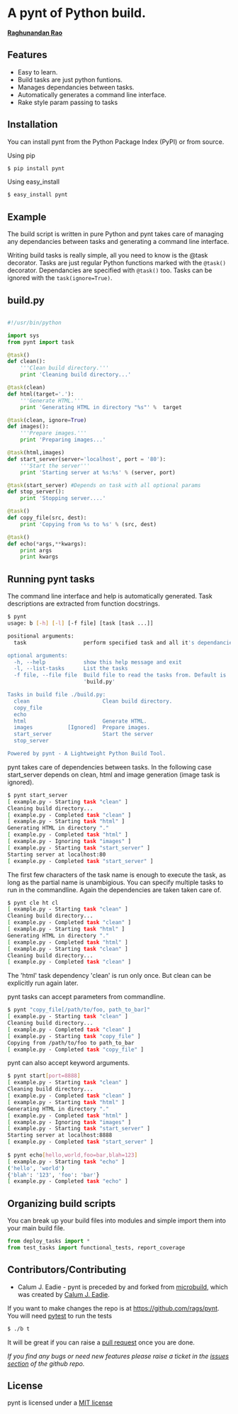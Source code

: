 A pynt of Python build.
=============================

[**Raghunandan Rao**](https://github.com/rags)

## Features

* Easy to learn.
* Build tasks are just python funtions.
* Manages dependancies between tasks.
* Automatically generates a command line interface.
* Rake style param passing to tasks

## Installation


You can install pynt from the Python Package Index (PyPI) or from source.

Using pip

```bash
$ pip install pynt
```

Using easy_install

```bash
$ easy_install pynt
```

## Example


The build script is written in pure Python and pynt takes care of managing
any dependancies between tasks and generating a command line interface.

Writing build tasks is really simple, all you need to know is the @task decorator. Tasks are just regular Python functions marked with the ``@task()`` decorator. Dependancies
are specified with ``@task()`` too. Tasks can be ignored with the ``task(ignore=True)``.

**build.py**
------------

```python

#!/usr/bin/python

import sys
from pynt import task

@task()
def clean():
    '''Clean build directory.'''
    print 'Cleaning build directory...'

@task(clean)
def html(target='.'):
    '''Generate HTML.'''
    print 'Generating HTML in directory "%s"' %  target

@task(clean, ignore=True)
def images():
    '''Prepare images.'''
    print 'Preparing images...'

@task(html,images)
def start_server(server='localhost', port = '80'):
    '''Start the server'''
    print 'Starting server at %s:%s' % (server, port)

@task(start_server) #Depends on task with all optional params
def stop_server():
    print 'Stopping server....'

@task()
def copy_file(src, dest):
    print 'Copying from %s to %s' % (src, dest)

@task()
def echo(*args,**kwargs):
    print args
    print kwargs

```

**Running pynt tasks**
-----------------------

The command line interface and help is automatically generated. Task descriptions
are extracted from function docstrings.

```bash    
$ pynt
usage: b [-h] [-l] [-f file] [task [task ...]]

positional arguments:
  task                  perform specified task and all it's dependancies

optional arguments:
  -h, --help            show this help message and exit
  -l, --list-tasks      List the tasks
  -f file, --file file  Build file to read the tasks from. Default is
                        'build.py'

Tasks in build file ./build.py:
  clean                       Clean build directory.
  copy_file                   
  echo                        
  html                        Generate HTML.
  images           [Ignored]  Prepare images.
  start_server                Start the server
  stop_server                 

Powered by pynt - A Lightweight Python Build Tool.
```
          
pynt takes care of dependencies between tasks. In the following case start_server depends on clean, html and image generation (image task is ignored).

```bash
$ pynt start_server
[ example.py - Starting task "clean" ]
Cleaning build directory...
[ example.py - Completed task "clean" ]
[ example.py - Starting task "html" ]
Generating HTML in directory "."
[ example.py - Completed task "html" ]
[ example.py - Ignoring task "images" ]
[ example.py - Starting task "start_server" ]
Starting server at localhost:80
[ example.py - Completed task "start_server" ]
```

The first few characters of the task name is enough to execute the task, as long as the partial name is unambigious. You can specify multiple tasks to run in the commandline. Again the dependencies are taken taken care of.

```bash
$ pynt cle ht cl
[ example.py - Starting task "clean" ]
Cleaning build directory...
[ example.py - Completed task "clean" ]
[ example.py - Starting task "html" ]
Generating HTML in directory "."
[ example.py - Completed task "html" ]
[ example.py - Starting task "clean" ]
Cleaning build directory...
[ example.py - Completed task "clean" ]
```

The 'html' task dependency 'clean' is run only once. But clean can be explicitly run again later.

pynt tasks can accept parameters from commandline.

```bash
$ pynt "copy_file[/path/to/foo, path_to_bar]"
[ example.py - Starting task "clean" ]
Cleaning build directory...
[ example.py - Completed task "clean" ]
[ example.py - Starting task "copy_file" ]
Copying from /path/to/foo to path_to_bar
[ example.py - Completed task "copy_file" ]
```

pynt can also accept keyword arguments.

```bash
$ pynt start[port=8888]
[ example.py - Starting task "clean" ]
Cleaning build directory...
[ example.py - Completed task "clean" ]
[ example.py - Starting task "html" ]
Generating HTML in directory "."
[ example.py - Completed task "html" ]
[ example.py - Ignoring task "images" ]
[ example.py - Starting task "start_server" ]
Starting server at localhost:8888
[ example.py - Completed task "start_server" ]
    
$ pynt echo[hello,world,foo=bar,blah=123]
[ example.py - Starting task "echo" ]
('hello', 'world')
{'blah': '123', 'foo': 'bar'}
[ example.py - Completed task "echo" ]
```

**Organizing build scripts**
-----------------------------

You can break up your build files into modules and simple import them into your main build file.

```python
from deploy_tasks import *
from test_tasks import functional_tests, report_coverage
```

## Contributors/Contributing


* Calum J. Eadie - pynt is preceded by and forked from [microbuild](https://github.com/CalumJEadie/microbuild), which was created by [Calum J. Eadie](https://github.com/CalumJEadie).


If you want to make changes the repo is at https://github.com/rags/pynt. You will need [pytest](http://www.pytest.org) to run the tests

```bash
$ ./b t
```

It will be great if you can raise a [pull request](https://help.github.com/articles/using-pull-requests) once you are done.

*If you find any bugs or need new features please raise a ticket in the [issues section](https://github.com/rags/pynt/issues) of the github repo.*
    
## License

pynt is licensed under a [MIT license](http://opensource.org/licenses/MIT)
